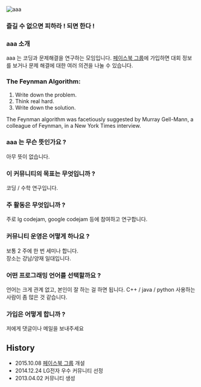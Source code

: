 ![aaa](http://cdn.shopclues.net/images/thumbnails/19310/320/320/aaa1433752448.jpg)<br>

### 즐길 수 없으면 피하라 ! 되면 한다 !

### aaa 소개
aaa 는 코딩과 문제해결을 연구하는 모임입니다.
[페이스북 그룹](https://www.facebook.com/groups/426512737533637/)에 가입하면 대회 정보를 보거나 문제 해결에 대한 여러 의견을 나눌 수 있습니다.

### The Feynman Algorithm:
1. Write down the problem.
2. Think real hard.
3. Write down the solution.
 
The Feynman algorithm was facetiously suggested by Murray Gell-Mann, a colleague of Feynman, in a New York Times interview.

### aaa  는 무슨 뜻인가요 ?
아무 뜻이 없습니다.

### 이 커뮤니티의 목표는 무엇입니까 ?
코딩 / 수학 연구입니다.

### 주 활동은 무엇입니까 ?
주로 lg codejam, google codejam 등에 참여하고 연구합니다.

### 커뮤니티 운영은 어떻게 하나요 ?
보통 2 주에 한 번 세미나 합니다.<br>
장소는 강남/양재 일대입니다.

### 어떤 프로그래밍 언어를 선택할까요 ?
언어는 크게 관계 없고, 본인이 잘 하는 걸 하면 됩니다. C++ / java / python 사용하는 사람이 좀 많은 것 같습니다.

### 가입은 어떻게 합니까 ?
저에게 댓글이나 메일을 보내주세요

## History
- 2015.10.08 [페이스북 그룹](https://www.facebook.com/groups/426512737533637/) 개설
- 2014.12.24 LG전자 우수 커뮤니티 선정
- 2013.04.02 커뮤니티 생성

